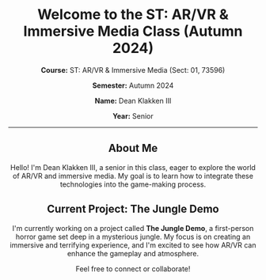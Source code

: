 <div align="center">
  <h1>Welcome to the ST: AR/VR & Immersive Media Class (Autumn 2024)</h1>
  <p><strong>Course:</strong> ST: AR/VR & Immersive Media (Sect: 01, 73596)</p>
  <p><strong>Semester:</strong> Autumn 2024</p>
  <p><strong>Name:</strong> Dean Klakken III</p>
  <p><strong>Year:</strong> Senior</p>
  <hr>
  <h2>About Me</h2>
  <p>Hello! I'm Dean Klakken III, a senior in this class, eager to explore the world of AR/VR and immersive media. My goal is to learn how to integrate these technologies into the game-making process.</p>
  <h2>Current Project: The Jungle Demo</h2>
  <p>I'm currently working on a project called <strong>The Jungle Demo</strong>, a first-person horror game set deep in a mysterious jungle. My focus is on creating an immersive and terrifying experience, and I'm excited to see how AR/VR can enhance the gameplay and atmosphere.</p>
  <p>Feel free to connect or collaborate!</p>
</div>
